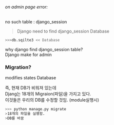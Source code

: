###### on admin page error:
no such table : django_session  
> Django need to find django_session Database

```bash
>>>db.sqilte3 << Database
```

why django find django_session table?  
Django make for admin  


### Migration?
modifies states Database

즉, 현재 DB가 비워져 있는데  
Djang는 18개의 Migraion(파일)을 가지고 있다.  
이것들은 우리의 DB를 수정할 것임. (module실행시)

```bash
>>> python manage.py migrate
>18개의 파일을 실행함.
>DB를 바꿈
```